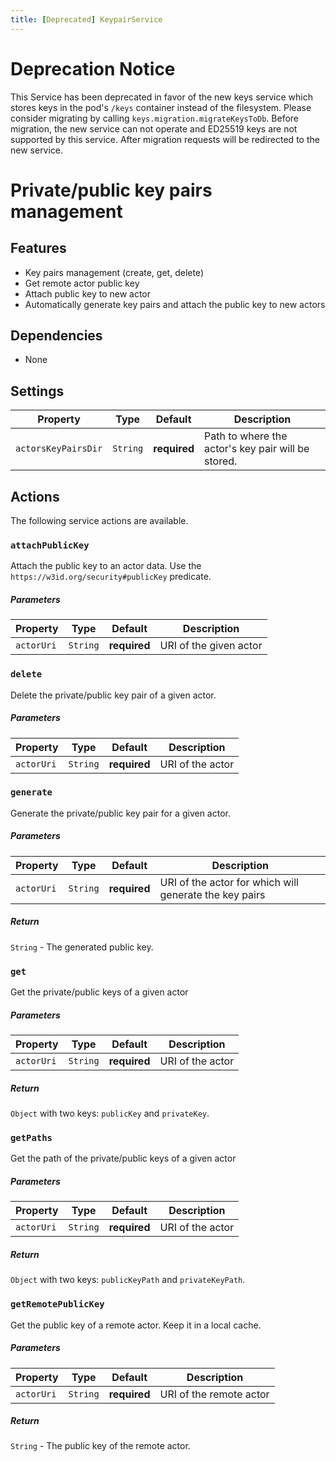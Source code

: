 ```yaml
---
title: [Deprecated] KeypairService 
---
```


# Deprecation Notice

This Service has been deprecated in favor of the new keys service which stores keys in the pod's `/keys` container instead of the filesystem.
Please consider migrating by calling `keys.migration.migrateKeysToDb`. Before migration, the new service can not operate and ED25519 keys are not supported by this service.
After migration requests will be redirected to the new service.

# Private/public key pairs management

## Features

- Key pairs management (create, get, delete)
- Get remote actor public key
- Attach public key to new actor
- Automatically generate key pairs and attach the public key to new actors

## Dependencies

- None

## Settings

| Property            | Type     | Default      | Description                                        |
| ------------------- | -------- | ------------ | -------------------------------------------------- |
| `actorsKeyPairsDir` | `String` | **required** | Path to where the actor's key pair will be stored. |

## Actions

The following service actions are available.

### `attachPublicKey`

Attach the public key to an actor data.
Use the `https://w3id.org/security#publicKey` predicate.

##### Parameters

| Property   | Type     | Default      | Description            |
| ---------- | -------- | ------------ | ---------------------- |
| `actorUri` | `String` | **required** | URI of the given actor |

### `delete`

Delete the private/public key pair of a given actor.

##### Parameters

| Property   | Type     | Default      | Description      |
| ---------- | -------- | ------------ | ---------------- |
| `actorUri` | `String` | **required** | URI of the actor |

### `generate`

Generate the private/public key pair for a given actor.

##### Parameters

| Property   | Type     | Default      | Description                                            |
| ---------- | -------- | ------------ | ------------------------------------------------------ |
| `actorUri` | `String` | **required** | URI of the actor for which will generate the key pairs |

##### Return

`String` - The generated public key.

### `get`

Get the private/public keys of a given actor

##### Parameters

| Property   | Type     | Default      | Description      |
| ---------- | -------- | ------------ | ---------------- |
| `actorUri` | `String` | **required** | URI of the actor |

##### Return

`Object` with two keys: `publicKey` and `privateKey`.

### `getPaths`

Get the path of the private/public keys of a given actor

##### Parameters

| Property   | Type     | Default      | Description      |
| ---------- | -------- | ------------ | ---------------- |
| `actorUri` | `String` | **required** | URI of the actor |

##### Return

`Object` with two keys: `publicKeyPath` and `privateKeyPath`.

### `getRemotePublicKey`

Get the public key of a remote actor.
Keep it in a local cache.

##### Parameters

| Property   | Type     | Default      | Description             |
| ---------- | -------- | ------------ | ----------------------- |
| `actorUri` | `String` | **required** | URI of the remote actor |

##### Return

`String` - The public key of the remote actor.
